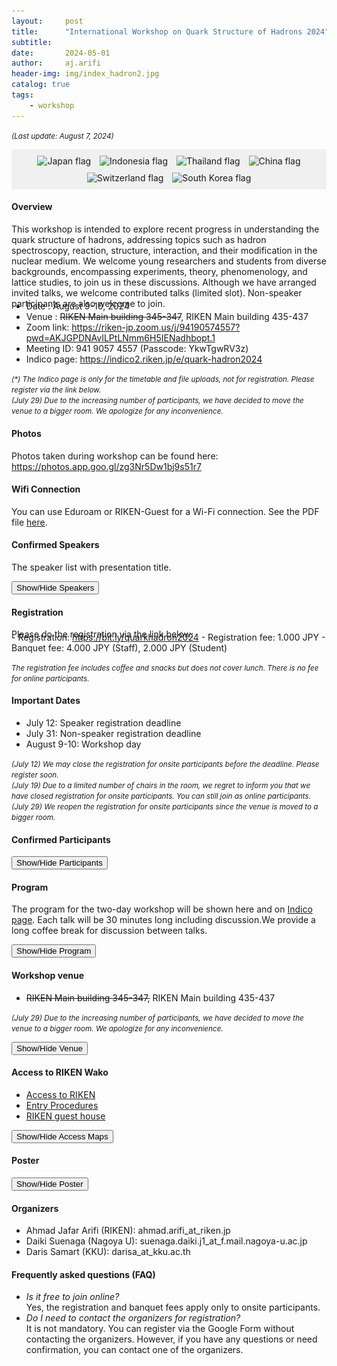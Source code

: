 ```yaml
---
layout:     post
title:      "International Workshop on Quark Structure of Hadrons 2024"
subtitle:   
date:       2024-05-01
author:     aj.arifi
header-img: img/index_hadron2.jpg
catalog: true
tags:
    - workshop
---
```


<small><i>(Last update: August 7, 2024)</i></small>

<div style="background-color: #f0f0f0; padding: 5px; text-align: center;" >
    <div style="display: inline-block; margin: 5px; text-align: center;">
        <img src="https://flagcdn.com/w40/jp.png" alt="Japan flag">
    </div>
    <div style="display: inline-block; margin: 5px; text-align: center;">
        <img src="https://flagcdn.com/w40/id.png" alt="Indonesia flag">
    </div>
    <div style="display: inline-block; margin: 5px; text-align: center;">
        <img src="https://flagcdn.com/w40/th.png" alt="Thailand flag">
    </div>
    <div style="display: inline-block; margin: 5px; text-align: center;">
        <img src="https://flagcdn.com/w40/cn.png" alt="China flag">
    </div>
    <div style="display: inline-block; margin: 5px; text-align: center;">
        <img src="https://flagcdn.com/w40/eu.png" alt="Switzerland flag">
    </div>
    <div style="display: inline-block; margin: 5px; text-align: center;">
        <img src="https://flagcdn.com/w40/kr.png" alt="South Korea flag">
    </div>
</div>

#### Overview
This workshop is intended to explore recent progress in understanding the quark structure of
hadrons, addressing topics such as hadron spectroscopy, reaction, structure, interaction, and
their modification in the nuclear medium. We welcome young researchers and students from
diverse backgrounds, encompassing experiments, theory, phenomenology, and lattice studies,
to join us in these discussions. Although we have arranged invited talks, we welcome contributed talks (limited slot).
Non-speaker participants are also welcome to join.
<p style="margin-bottom: -0.7cm;"></p>

- Date : August 9-10, 2024
- Venue : <s>RIKEN Main building 345-347</s>, RIKEN Main building 435-437 
- Zoom link: <a href="https://riken-jp.zoom.us/j/94190574557?pwd=AKJGPDNAvILPtLNmm6H5IENadhbopt.1">https://riken-jp.zoom.us/j/94190574557?pwd=AKJGPDNAvILPtLNmm6H5IENadhbopt.1</a>
- Meeting ID: 941 9057 4557 (Passcode: YkwTgwRV3z)
- Indico page: <a href="https://indico2.riken.jp/e/quark-hadron2024">https://indico2.riken.jp/e/quark-hadron2024</a>

<small><i>(*) The Indico page is only for the timetable and file uploads, not for registration. Please register via the link below.</i></small> <br>
<small><i> (July 29) Due to the increasing number of participants, we have decided to move the venue to a bigger room. We apologize for any inconvenience.</i></small>

#### Photos

Photos taken during workshop can be found here: <a href="https://photos.app.goo.gl/zg3Nr5Dw1bj9s51r7">https://photos.app.goo.gl/zg3Nr5Dw1bj9s51r7</a>

#### Wifi Connection

You can use Eduroam or RIKEN-Guest for a Wi-Fi connection. See the PDF file <a href="/file/RIKEN_guest_wifi.pdf">here</a>.

#### Confirmed Speakers

The speaker list with presentation title.

<button onclick="toggleSpeaker()">Show/Hide Speakers</button>

<div id="speakerDiv" style="display:none;">

<table border="1">
    <tr>
        <th>No</th>
        <th>Speaker</th>
        <th>Affiliation</th>
        <th>Presentation Title</th>
    </tr>
    <tr>
        <td>1</td>
        <td>Makoto Oka</td>
        <td>RIKEN, Japan</td>
        <td>Lecture on quark structure of hadrons</td>
    </tr>
    <tr>
        <td>2</td>
        <td>Daris Samart</td>
        <td>KKU, Thailand</td>
        <td>Heavy-Quark-Spin-Symmetry Violation effects in Charmed Baryon Production with Effective Lagrangian Approach</td>
    </tr>
    <tr>
        <td>3</td>
        <td>Zulkaida Akbar</td>
        <td>BRIN, Indonesia</td>
        <td>Probing the internal structure of the nucleon: experimental overview</td>
    </tr>
    <tr>
        <td>4</td>
        <td>SangHo Kim</td>
        <td>Soongsil U, South Korea</td>
        <td>Hadron reaction</td>
    </tr>
    <tr>
        <td>5</td>
        <td>HyungJoo Kim</td>
        <td>Hiroshima U, Japan</td>
        <td>Spin-1 quarkonia in a rotating frame and their spin contents</td>
    </tr>
    <tr>
        <td>6</td>
        <td>Philipp Gubler</td>
        <td>JAEA, Japan</td>
        <td>Transport simulations of vector mesons in pA reactions</td>
    </tr>
    <tr>
        <td>7</td>
        <td>Natsumi Ikeno</td>
        <td>Tottori U, Japan</td>
        <td>The Ωc(3120) as a molecular state and its analogy with the Ω(2012)</td>
    </tr>
    <tr>
        <td>8</td>
        <td>Nodoka Yamanaka</td>
        <td>RIKEN, Japan</td>
        <td>Irrelevance of anomalous breaking of axial U(1) symmetry and the U(1) problem</td>
    </tr>
    <tr>
        <td>9</td>
        <td>Daiki Suenaga</td>
        <td>Nagoya U, Japan</td>
        <td>Two-color QCD as a laboratory to explore cold and dense matter</td>
    </tr>
    <tr>
        <td>10</td>
        <td>Parada Hutauruk</td>
        <td>PKNU, South Korea</td>
        <td>Hadron in medium</td>
    </tr>
    <tr>
        <td>11</td>
        <td> Muhammad Ridwan (*)</td>
        <td>Indonesia U, Indonesia</td>
        <td>Radiative transition of charmonia and bottomonia in the light-front quark model</td>
    </tr>
    <tr>
        <td>12</td>
        <td>Nongnaphat Ponkhuha (*)</td>
        <td>KKU, Thailand</td>
        <td>Two-pion emission decays of negative parity singly heavy baryons</td>
    </tr>
    <tr>
        <td>13</td>
        <td>Sangyeong Son (*)</td>
        <td>KNU, South Korea</td>
        <td>Transition generalized parton distribution and non-diagonal deeply virtual Compton scattering off spinless target in meson resonance region</td>
    </tr>
    <tr>
        <td>14</td>
        <td>Sakinah (*)</td>
        <td>KNU, South Korea</td>
        <td>Dynamical Model of J/ψ photoproduction on nucleon</td>
    </tr>
    <tr>
        <td>15</td>
        <td>Kotaro Miyake (*)</td>
        <td>Nagoya U, Japan</td>
        <td>A mixture of hadron molecules and charmonium core</td>
    </tr>
    <tr>
        <td>16</td>
        <td>Bikai Gao (*)</td>
        <td>Nagoya U, Japan</td>
        <td>Reconciling constraints from the supernova remnant HESS J1731-347 with the parity doublet model</td>
    </tr>
    <tr>
        <td>17</td>
        <td>Yue Ma</td>
        <td>RIKEN, Japan</td>
        <td>Possibility to Explore Short Range Correlation with hyperon at LEPS2 </td>
    </tr>
</table>

<small><i>(*) Student's presentation</i></small>

</div>

<script>
    function toggleSpeaker() {
        const speakerDiv = document.getElementById('speakerDiv');
        if (speakerDiv.style.display === 'none') {
            speakerDiv.style.display = 'block';
        } else {
            speakerDiv.style.display = 'none';
        }
    }
</script>


#### Registration
Please do the registration via the link below:
<p style="margin-bottom: -0.7cm;"></p>
- Registration: <a href="https://bit.ly/quarkhadron2024">https://bit.ly/quarkhadron2024</a>
- Registration fee: 1.000 JPY 
- Banquet fee: 4.000 JPY (Staff), 2.000 JPY (Student)

<small><i>The registration fee includes coffee and snacks but does not cover lunch. There is no fee for online participants. </i></small>

#### Important Dates
- July 12: Speaker registration deadline
- July 31: Non-speaker registration deadline
- August 9-10: Workshop day

<small><i> (July 12) We may close the registration for onsite participants before the deadline. Please register soon. </i></small><br>
<small><i> (July 19) Due to a limited number of chairs in the room, we regret to inform you that we have closed registration for onsite participants. 
You can still join as online participants.</i></small><br>
<small><i> (July 29) We reopen the registration for onsite participants since the venue is moved to a bigger room.</i></small>

#### Confirmed Participants


<button onclick="toggleParticipants()">Show/Hide Participants</button>

<div id="participants" class="participants" style="display:none;">
    
    Onsite
    <ol>
        <li>Makoto Oka (RIKEN, Japan)</li>
        <li>Emiko Hiyama (RIKEN, Japan)</li>
        <li>Ahmad Jafar Arifi (RIKEN, Japan)</li>
        <li>Bikai Gao (Nagoya U, Japan)</li>
        <li>Chindanai Bubpatate (KKU, Thailand)</li>
        <li>Daiki Suenaga (Nagoya U, Japan)</li>
        <li>Daris Samart (KKU, Thailand)</li>
        <li>HyungJoo Kim (Hiroshima U, Japan)</li>
        <li>Kenta Itahashi (RIKEN, Japan)</li>
        <li>Kotaro Miyake (Nagoya U, Japan)</li>
        <li>Kotaro Murakami (TiTech, Japan)</li>
        <li>Lucas Happ (RIKEN, Japan)</li>
        <li>Muhammad Ridwan (Indonesia U, Indonesia)</li>
        <li>Nantana Monkata (KKU, Thailand)</li>
        <li>Natsumi Ikeno (Tottori U, Japan)</li>
        <li>Nodoka Yamanaka (RIKEN, Japan)</li>
        <li>Nongnaphat Ponkhuha (KKU, Thailand)</li>
        <li>Philipp Gubler (JAEA, Japan)</li>
        <li>Sakinah (KNU, South Korea)</li>
        <li>Sangyeong Son (KNU, South Korea)</li>
        <li>Shuhei Ohno (RIKEN, Japan)</li>
        <li>Wren Yamada (RIKEN, Japan)</li>
        <li>Yasuhiro Yamaguchi (Nagoya U, Japan)</li>
        <li>Yue Ma (RIKEN, Japan)</li>
        <li>Zulkaida Akbar (BRIN, Indonesia)</li>
        <li>Kazuya Aoki (KEK,Japan) </li>
        <li>Kong Yuk Kei (Nagoya U, Japan) </li>
    </ol>

    Online
    <ol>
        <li>Ampuku Shota (Nagoya U, Japan)</li>
        <li>Apriadi Salim Adam (BRIN, Indonesia)</li>
        <li>Hideto Enyo (RIKEN, Japan)</li>
        <li>Kei-Ichi Kondo (Chiba U, Japan)</li>
        <li>Muhammad Raihannafi Fadhel (UGM, Indonesia)</li>
        <li>Nakamura (RCNP, Japan)</li>
        <li>Nauval Safa Ardhany (UGM, Indonesia)</li>
        <li>Parada Hutauruk (PKNU, South Korea)</li>
        <li>SangHo Kim (Soongsil U, South Korea)</li>
        <li>Michiko Sekimoto (KEK)</li>
    </ol>
    
</div>


<script>
    function toggleParticipants() {
        const participantsDiv = document.getElementById('participants');
        if (participantsDiv.style.display === 'none') {
            participantsDiv.style.display = 'block';
        } else {
            participantsDiv.style.display = 'none';
        }
    }
</script>

#### Program
The program for the two-day workshop will be shown here and on <a href="https://indico2.riken.jp/e/quark-hadron2024">Indico page</a>. 
Each talk will be 30 minutes long including discussion.We provide a long coffee break for discussion between talks.

<button onclick="toggleProgram()">Show/Hide Program</button>

<div id="programDiv" style="display:none;">

Day 1: August 9, 2024
<table border="1">
    <tr>
        <th>Time</th>
        <th>Activity</th>
        <th>Description</th>
    </tr>
    <tr>
        <td>09.45-10.00</td>
        <td>Opening</td>
        <td>Organizer</td>
    </tr>
    <tr>
        <td>10.00-12.00</td>
        <td>Morning session</td>
        <td>Speaker</td>
    </tr>
    <tr>
        <td>12.00-13.30</td>
        <td>Lunch break</td>
        <td>at cafetaria</td>
    </tr>
    <tr>
        <td>13.30-17.00</td>
        <td>Afternoon session</td>
        <td>Speaker</td>
    </tr>
    <tr>
        <td>18.00-20.00</td>
        <td>Banquet</td>
        <td>at RIKEN</td>
    </tr>
</table>

Day 2: August 10, 2024
<table border="1">
    <tr>
        <th>Time</th>
        <th>Activity</th>
        <th>Description</th>
    </tr>
    <tr>
        <td>09.00-12.00</td>
        <td>Morning session</td>
        <td>Speaker</td>
    </tr>
    <tr>
        <td>12.00-13.30</td>
        <td>Lunch break</td>
        <td>Restaurant</td>
    </tr>
    <tr>
        <td>13.30-16.30</td>
        <td>Afternoon session</td>
        <td>Speaker</td>
    </tr>
    <tr>
        <td>16.30-17.00</td>
        <td>Closing</td>
        <td>Organizer</td>
    </tr>
</table>
<small><i> (*) The cafeteria is closed. You can eat outside RIKEN.</i></small>
    
</div>

<script>
    function toggleProgram() {
        const programDiv = document.getElementById('programDiv');
        if (programDiv.style.display === 'none') {
            programDiv.style.display = 'block';
        } else {
            programDiv.style.display = 'none';
        }
    }
</script>


#### Workshop venue
- <s>RIKEN Main building 345-347,</s> RIKEN Main building 435-437

<small><i> (July 29) Due to the increasing number of participants, we have decided to move the venue to a bigger room. We apologize for any inconvenience.</i></small>

<button onclick="toggleVenue()">Show/Hide Venue</button>

<div id="venueDiv" style="display:none;">
      <img src="/img/venue1.JPG" alt="Room 435-437">
      <img src="/img/venue2.JPG" alt="Room 435-437">
      <img src="/img/venue3.JPG" alt="Room 435-437">
      <img src="/img/venue4.JPG" alt="Room 435-437">
</div>

<script>
    function toggleVenue() {
        const venueDiv = document.getElementById('venueDiv');
        if (venueDiv.style.display === 'none') {
            venueDiv.style.display = 'block';
        } else {
            venueDiv.style.display = 'none';
        }
    }
</script>


#### Access to RIKEN Wako
* [Access to RIKEN](https://www.riken.jp/en/access/wako-map/#campus_map)
* [Entry Procedures](https://www.riken.jp/en/access/procedure/)
* [RIKEN guest house](https://wiss.riken.jp/housing_oncampus_rates.html)


<button onclick="toggleMaps()">Show/Hide Access Maps</button>
    
<div id="mapsDiv" style="display:none;">
    Wako Area Map
    <img src="https://www.riken.jp/medialibrary/riken/access/wako-map/map_wako_en_01_w900pixel.jpg" alt="Wako Area Map">

    Wako Station to RIKEN Map
    <img src="https://www.riken.jp/medialibrary/riken/access/wako-map/map_wako_en_03.jpg" alt="Wako Station to RIKEN Map">

    RIKEN Wako Campus Map: C01 - RIKEN main building.
    <img src="https://www.riken.jp/medialibrary/riken/access/wako-map/campus_en_210401_w900.jpg" alt="RIKEN Wako Campus Map">
</div>

<script>
    function toggleMaps() {
        const mapsDiv = document.getElementById('mapsDiv');
        if (mapsDiv.style.display === 'none') {
            mapsDiv.style.display = 'block';
        } else {
            mapsDiv.style.display = 'none';
        }
    }
</script>


#### Poster

<button onclick="togglePoster()">Show/Hide Poster</button>

<div id="posterDiv" style="display:none;">
    <img src="/img/poster1.jpeg" alt="Poster">
</div>

<script>
    function togglePoster() {
        const posterDiv = document.getElementById('posterDiv');
        if (posterDiv.style.display === 'none') {
            posterDiv.style.display = 'block';
        } else {
            posterDiv.style.display = 'none';
        }
    }
</script>

#### Organizers
- Ahmad Jafar Arifi (RIKEN): ahmad.arifi_at_riken.jp
- Daiki Suenaga (Nagoya U): suenaga.daiki.j1_at_f.mail.nagoya-u.ac.jp
- Daris Samart (KKU): darisa_at_kku.ac.th


#### Frequently asked questions (FAQ)

- <i>Is it free to join online?</i> <br> Yes, the registration and banquet fees apply only to onsite participants.
- <i>Do I need to contact the organizers for registration?</i> <br>  It is not mandatory. You can register via the Google Form without contacting the organizers. However, if you have any questions or need confirmation, you can contact one of the organizers.


